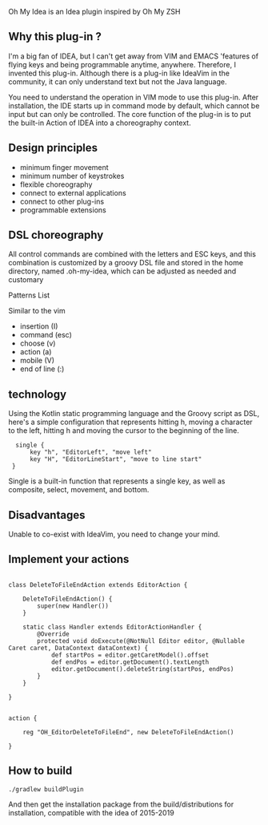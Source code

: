 Oh My Idea is an Idea plugin inspired by Oh My ZSH

## Why this plug-in ?

I'm a big fan of IDEA, but I can't get away from VIM and EMACS 'features of flying keys and being programmable anytime, anywhere. Therefore, I invented this plug-in. Although there is a plug-in like IdeaVim in the community, it can only understand text but not the Java language.

You need to understand the operation in VIM mode to use this plug-in. After installation, the IDE starts up in command mode by default, which cannot be input but can only be controlled. The core function of the plug-in is to put the built-in Action of IDEA into a choreography context.

## Design principles

* minimum finger movement
* minimum number of keystrokes
* flexible choreography
* connect to external applications
* connect to other plug-ins
* programmable extensions


## DSL choreography

All control commands are combined with the letters and ESC keys, and this combination is customized by a groovy DSL file and stored in the home directory, named .oh-my-idea, which can be adjusted as needed and customary


Patterns List

Similar to the vim

* insertion (I)
* command (esc)
* choose (v)
* action (a)
* mobile (V)
* end of line (:)


## technology


Using the Kotlin static programming language and the Groovy script as DSL, here's a simple configuration that represents hitting h, moving a character to the left, hitting h and moving the cursor to the beginning of the line.

```
  single {
      key "h", "EditorLeft", "move left"
      key "H", "EditorLineStart", "move to line start"
 }
```

Single is a built-in function that represents a single key, as well as composite, select, movement, and bottom.


## Disadvantages

Unable to co-exist with IdeaVim, you need to change your mind.


## Implement your actions

```

class DeleteToFileEndAction extends EditorAction {

    DeleteToFileEndAction() {
        super(new Handler())
    }

    static class Handler extends EditorActionHandler {
        @Override
        protected void doExecute(@NotNull Editor editor, @Nullable Caret caret, DataContext dataContext) {
            def startPos = editor.getCaretModel().offset
            def endPos = editor.getDocument().textLength
            editor.getDocument().deleteString(startPos, endPos)
        }
    }

}


action {

    reg "OH_EditorDeleteToFileEnd", new DeleteToFileEndAction()

}

```



## How to build

```
./gradlew buildPlugin

```

And then get the installation package from the build/distributions for installation, compatible with the idea of 2015-2019